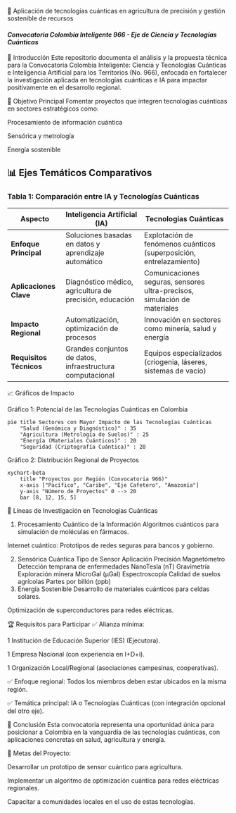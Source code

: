 🚀 Aplicación de tecnologías cuánticas en agricultura de precisión y gestión sostenible de recursos  
#### *Convocatoria Colombia Inteligente 966 - Eje de Ciencia y Tecnologías Cuánticas*  


📌 Introducción
Este repositorio documenta el análisis y la propuesta técnica para la Convocatoria Colombia Inteligente: Ciencia y Tecnologías Cuánticas e Inteligencia Artificial para los Territorios (No. 966), enfocada en fortalecer la investigación aplicada en tecnologías cuánticas e IA para impactar positivamente en el desarrollo regional.

🔎 Objetivo Principal
Fomentar proyectos que integren tecnologías cuánticas en sectores estratégicos como:

Procesamiento de información cuántica

Sensórica y metrología

Energía sostenible

## 📊 Ejes Temáticos Comparativos

### Tabla 1: Comparación entre IA y Tecnologías Cuánticas

| **Aspecto**               | **Inteligencia Artificial (IA)**                          | **Tecnologías Cuánticas**                          |
|---------------------------|---------------------------------------------------------|---------------------------------------------------|
| **Enfoque Principal**     | Soluciones basadas en datos y aprendizaje automático     | Explotación de fenómenos cuánticos (superposición, entrelazamiento) |
| **Aplicaciones Clave**    | Diagnóstico médico, agricultura de precisión, educación | Comunicaciones seguras, sensores ultra-precisos, simulación de materiales |
| **Impacto Regional**      | Automatización, optimización de procesos                | Innovación en sectores como minería, salud y energía |
| **Requisitos Técnicos**   | Grandes conjuntos de datos, infraestructura computacional | Equipos especializados (criogenia, láseres, sistemas de vacío) |


📈 Gráficos de Impacto

Gráfico 1: Potencial de las Tecnologías Cuánticas en Colombia

```mermaid
pie title Sectores con Mayor Impacto de las Tecnologías Cuánticas
    "Salud (Genómica y Diagnóstico)" : 35
    "Agricultura (Metrología de Suelos)" : 25
    "Energía (Materiales Cuánticos)" : 20
    "Seguridad (Criptografía Cuántica)" : 20
```
    
Gráfico 2: Distribución Regional de Proyectos

```mermaid
xychart-beta
    title "Proyectos por Región (Convocatoria 966)"
    x-axis ["Pacífico", "Caribe", "Eje Cafetero", "Amazonía"]
    y-axis "Número de Proyectos" 0 --> 20
    bar [8, 12, 15, 5]
```
    
🔬 Líneas de Investigación en Tecnologías Cuánticas
1. Procesamiento Cuántico de la Información
Algoritmos cuánticos para simulación de moléculas en fármacos.

Internet cuántico: Prototipos de redes seguras para bancos y gobierno.

2. Sensórica Cuántica
Tipo de Sensor	Aplicación	Precisión
Magnetómetro	Detección temprana de enfermedades	NanoTesla (nT)
Gravimetría	Exploración minera	MicroGal (µGal)
Espectroscopía	Calidad de suelos agrícolas	Partes por billón (ppb)
3. Energía Sostenible
Desarrollo de materiales cuánticos para celdas solares.

Optimización de superconductores para redes eléctricas.

🏆 Requisitos para Participar
✅ Alianza mínima:

1 Institución de Educación Superior (IES) (Ejecutora).

1 Empresa Nacional (con experiencia en I+D+i).

1 Organización Local/Regional (asociaciones campesinas, cooperativas).

✅ Enfoque regional: Todos los miembros deben estar ubicados en la misma región.

✅ Temática principal: IA o Tecnologías Cuánticas (con integración opcional del otro eje).

📌 Conclusión
Esta convocatoria representa una oportunidad única para posicionar a Colombia en la vanguardia de las tecnologías cuánticas, con aplicaciones concretas en salud, agricultura y energía.

🎯 Metas del Proyecto:

Desarrollar un prototipo de sensor cuántico para agricultura.

Implementar un algoritmo de optimización cuántica para redes eléctricas regionales.

Capacitar a comunidades locales en el uso de estas tecnologías.
